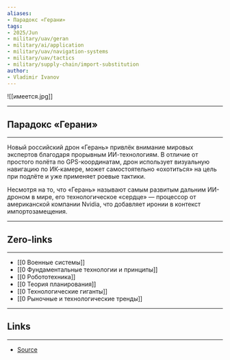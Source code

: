 ```yaml
---
aliases:
- Парадокс «Герани»
tags:
- 2025/Jun
- military/uav/geran
- military/ai/application
- military/uav/navigation-systems
- military/uav/tactics
- military/supply-chain/import-substitution
author:
- Vladimir Ivanov
---
```

![[имеется.jpg]]

-----
##  Парадокс «Герани»
-----
Новый российский дрон «Герань» привлёк внимание мировых экспертов благодаря прорывным ИИ-технологиям. В отличие от простого полёта по GPS-координатам, дрон использует визуальную навигацию по ИК-камере, может самостоятельно «охотиться» на цель при подлёте и уже применяет роевые тактики.

Несмотря на то, что «Герань» называют самым развитым дальним ИИ-дроном в мире, его технологическое «сердце» — процессор от американской компании Nvidia, что добавляет иронии в контекст импортозамещения.

---
## Zero-links
---
- [[0 Военные системы]]
- [[0 Фундаментальные технологии и принципы]]
- [[0 Робототехника]]
- [[0 Теория планирования]]
- [[0 Технологические гиганты]]
- [[0 Рыночные и технологические тренды]]

---
## Links
---
- [Source](https://t.me/turboproject/1799)